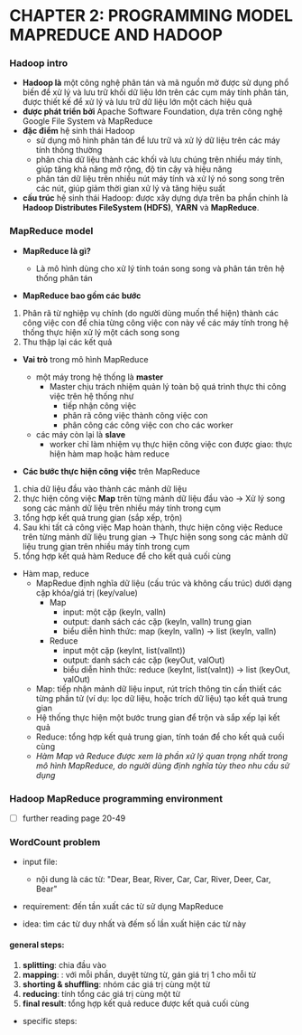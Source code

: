 # CHAPTER 2: PROGRAMMING MODEL MAPREDUCE AND HADOOP 

### Hadoop intro
- **Hadoop là** một công nghệ phân tán và mã nguồn mở được sử dụng phổ biến
để xử lý và lưu trữ khối dữ liệu lớn trên các cụm máy tính phân tán,
được thiết kế để xử lý và lưu trữ dữ liệu lớn một cách hiệu quả
- **được phát triển bởi** Apache Software Foundation, dựa trên công nghệ Google File System và MapReduce
- **đặc điểm** hệ sinh thái Hadoop
  - sử dụng mô hình phân tán để lưu trữ và xử lý dữ liệu trên các máy tính thông thường
  - phân chia dữ liệu thành các khối và lưu chúng
trên nhiều máy tính, giúp tăng khả năng mở rộng, độ tin
cậy và hiệu năng
  -  phân tán dữ liệu trên nhiều nút máy tính và xử lý
nó song song trên các nút, giúp giảm thời gian xử lý và
tăng hiệu suất
- **cấu trúc** hệ sinh thái Hadoop: được xây dựng dựa trên ba phần chính
là **Hadoop Distributes FileSystem (HDFS)**,
**YARN** và **MapReduce**.

### MapReduce model 

- **MapReduce là gì?** 
  - Là mô hình dùng cho xử lý tính toán song song và phân tán
trên hệ thống phân tán

- **MapReduce bao gồm các bước**
1. Phân rã từ nghiệp vụ chính (do người dùng muốn thể
hiện) thành các công việc con để chia từng công việc con
này về các máy tính trong hệ thống thực hiện xử lý một cách
song song
2. Thu thập lại các kết quả
- **Vai trò** trong mô hình MapReduce
  - một máy trong hệ thống là **master**
    - Master chịu trách nhiệm quản lý toàn bộ quá trình thực thi công việc trên hệ thống như
      - tiếp nhận công việc
      - phân rã công việc thành công việc con
      - phân công các công việc con cho các worker 
  - các máy còn lại là **slave**
    - worker chỉ làm nhiệm vụ thực hiện công việc con được giao: thực hiện hàm map hoặc hàm reduce

- **Các bước thực hiện công việc** trên MapReduce
1. chia dữ liệu đầu vào thành các mảnh dữ liệu
2. thực hiện công việc **Map** trên từng mảnh dữ liệu đầu vào $\rightarrow$ Xử lý song song các mảnh dữ liệu trên nhiều máy
tính trong cụm
3. tổng hợp kết quả trung gian (sắp xếp, trộn)
4. Sau khi tất cả công việc Map hoàn thành, thực hiện
công việc Reduce trên từng mảnh dữ liệu trung gian $\rightarrow$ Thực hiện song song các mảnh dữ liệu trung gian trên
nhiều máy tính trong cụm
5. tổng hợp kết quả hàm Reduce để cho kết quả cuối cùng

- Hàm map, reduce
  - MapRedue định nghĩa dữ liệu (cấu trúc và không cấu trúc) dưới dạng
cặp khóa/giá trị (key/value)
    - Map
      - input: một cặp (keyln, valln)
      - output: danh sách các cặp (keyln, valln) trung gian
      - biểu diễn hình thức: map (keyln, valln) $\rightarrow$ list (keyln, valln)
    - Reduce
      - input một cặp (keyInt, list(vallnt))
      - output: danh sách các cặp (keyOut, valOut)
      - biểu diễn hình thức: reduce (keyInt, list(valnt)) $\rightarrow$ list (keyOut, valOut)
  - Map: tiếp nhận mảnh dữ liệu input, rút trích thông tin
cần thiết các từng phần tử (ví dụ: lọc dữ liệu, hoặc trích dữ
liệu) tạo kết quả trung gian
  - Hệ thống thực hiện một bước trung gian để trộn và sắp xếp
lại kết quả
  - Reduce: tổng hợp kết quả trung gian, tính toán để cho
kết quả cuối cùng
  - _Hàm Map và Reduce được xem là phần xử lý quan trọng
nhất trong mô hình MapReduce, do người dùng định nghĩa
tùy theo nhu cầu sử dụng_

### Hadoop MapReduce programming environment 
- [ ] further reading page 20-49

### WordCount problem 
- input file:
  - nội dung là các từ: "Dear, Bear, River, Car, Car, River, Deer, Car, Bear"
  
- requirement: đến tần xuất các từ sử dụng MapReduce
  
- idea: tìm các từ duy nhất và đếm số lần xuất hiện các từ này
  
#### general steps:
1. **splitting**: chia đầu vào 
2. **mapping**: : với mỗi phần, duyệt từng từ, gán giá trị 1 cho mỗi từ
3. **shorting & shuffling**: nhóm các giá trị cùng một từ
4. **reducing**: tính tổng các giá trị cùng một từ
5. **final result**: tổng hợp kết quả reduce được kết quả cuối cùng

- specific steps:

